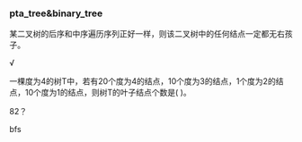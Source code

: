 ### pta_tree&binary_tree

某二叉树的后序和中序遍历序列正好一样，则该二叉树中的任何结点一定都无右孩子。

√

一棵度为4的树T中，若有20个度为4的结点，10个度为3的结点，1个度为2的结点，10个度为1的结点，则树T的叶子结点个数是( )。

82？

bfs

